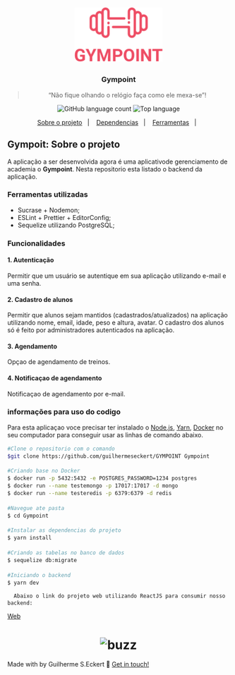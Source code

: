<h1 align="center">
  <img alt="Gympoint" title="Gympoint" src=".github/logo.png" width="200px" />
</h1>

<h3 align="center">
      Gympoint
</h3>

<blockquote align="center">“Não fique olhando o relógio faça como ele mexa-se”!</blockquote>

<p align="center">
  <img alt="GitHub language count" src="https://img.shields.io/github/languages/count/commonality/readme-inspector.svg">
  <img alt="Top language" src="https://img.shields.io/github/languages/top/commonality/readme-inspector.svg">
</p>

<p align="center">
  <a href="#Sobre o Projeto">Sobre o projeto</a>&nbsp;&nbsp;&nbsp;|&nbsp;&nbsp;&nbsp;
  <a href="#Dependencias">Dependencias</a>&nbsp;&nbsp;&nbsp;|&nbsp;&nbsp;&nbsp;
  <a href="#Ferramentas">Ferramentas</a>&nbsp;&nbsp;&nbsp;|&nbsp;&nbsp;
</p>

## Gympoit: Sobre o projeto

A aplicação a ser desenvolvida agora é uma aplicativode gerenciamento de academia o **Gympoint**. Nesta repositorio esta listado o backend da aplicação.

### Ferramentas utilizadas

- Sucrase + Nodemon;
- ESLint + Prettier + EditorConfig;
- Sequelize utilizando PostgreSQL;

### Funcionalidades

#### 1. Autenticação

Permitir que um usuário se autentique em sua aplicação utilizando e-mail e uma senha.

#### 2. Cadastro de alunos

Permitir que alunos sejam mantidos (cadastrados/atualizados) na aplicação utilizando nome, email, idade, peso e altura, avatar.
O cadastro dos alunos só é feito por administradores autenticados na aplicação.

#### 3. Agendamento

Opçao de agendamento de treinos.

#### 4. Notificaçao de agendamento

Notificaçao de agendamento por e-mail.

### informações para uso do codigo
Para esta aplicaçao voce precisar ter instalado o [Node.js][nodejs], [Yarn][yarn], [Docker][docker] no seu computador para conseguir usar as linhas de comando abaixo.

```bash
#Clone o repositorio com o comando
$git clone https://github.com/guilhermeseckert/GYMPOINT Gympoint

#Criando base no Docker
$ docker run -p 5432:5432 -e POSTGRES_PASSWORD=1234 postgres
$ docker run --name testemongo -p 17017:17017 -d mongo
$ docker run --name testeredis -p 6379:6379 -d redis

#Navegue ate pasta
$ cd Gympoint

#Instalar as dependencias do projeto
$ yarn install

#Criando as tabelas no banco de dados
$ sequelize db:migrate

#Iniciando o backend
$ yarn dev
```

      Abaixo o link do projeto web utilizando ReactJS para consumir nosso backend:

[Web][frontend]

<h1 align="center" border-radius= "50%">
  <img alt="buzz" title="buzz" src="https://media.giphy.com/media/h7FqA5FAhcLfH1i6gS/giphy.gif" width="200px" />
</h1>



Made with by Guilherme S.Eckert :wave: [Get in touch!](https://www.linkedin.com/in/guilherme-eckert/)

[nodejs]: https://nodejs.org/
[yarn]: https://yarnpkg.com/
[docker]:https://www.docker.com/
[frontend]:https://github.com/guilhermeseckert/Grympoint
